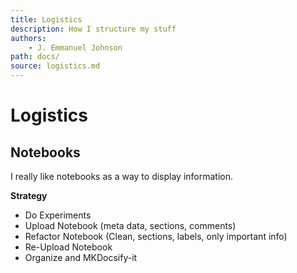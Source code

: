 ```yaml
---
title: Logistics
description: How I structure my stuff
authors:
    - J. Emmanuel Johnson
path: docs/
source: logistics.md
---
```

# Logistics



## Notebooks

I really like notebooks as a way to display information.

**Strategy**

* Do Experiments
* Upload Notebook (meta data, sections, comments)
* Refactor Notebook (Clean, sections, labels, only important info)
* Re-Upload Notebook
* Organize and MKDocsify-it